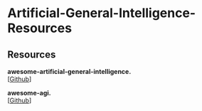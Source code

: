 # Artificial-General-Intelligence-Resources

## Resources

**awesome-artificial-general-intelligence.**<br>
[[Github](https://github.com/freeman42x/awesome-artificial-general-intelligence)]

**awesome-agi.**<br>
[[Github](https://github.com/enricoros/awesome-agi)]

